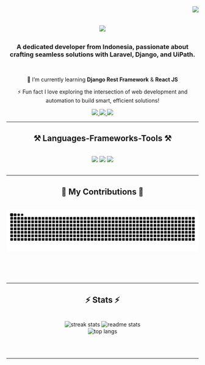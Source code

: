 <img align="right" src="https://visitor-badge.laobi.icu/badge?page_id=adeehilman.adeehilman" />

<h1 align="center">
    <img src="https://readme-typing-svg.herokuapp.com/?font=Righteous&size=35&center=true&vCenter=true&width=500&height=70&duration=4000&lines=Hi+There!+👋;+Hola!+👋;+Bonjour!+👋;+Hallo!+👋;+Ciao!+👋;+नमस्ते!+👋;+你好!+👋;+こんにちは!+👋;+안녕하세요!+👋;+Salam!+👋;" />
</h1>

<h3 align="center">A dedicated developer from Indonesia, passionate about crafting seamless solutions with Laravel, Django, and UiPath.</h3>

<br/>

<div align="center">
 
🌱 I’m currently learning **Django Rest Framework** & **React JS**

⚡ Fun fact I love exploring the intersection of web development and automation to build smart, efficient solutions!
 </div>
 
<div align="center"> 
  <a href="mailto:adehilman2002@gmail.com">
    <img src="https://img.shields.io/badge/Gmail-333333?style=for-the-badge&logo=gmail&logoColor=red" />
  </a>
  <a href="#" target="_blank">
    <img src="https://img.shields.io/badge/LinkedIn-0077B5?style=for-the-badge&logo=linkedin&logoColor=white" target="_blank" />
  </a>
  <a href="#" target="_blank">
     <img src="https://img.shields.io/badge/Portfolio-FF5722?style=for-the-badge&logo=todoist&logoColor=white" target="_blank" /> <!-- sqlite, safari, google-chrome are other good icon options -->
  </a>
</div>

 <hr/>
 
<h2 align="center">⚒️ Languages-Frameworks-Tools ⚒️</h2>
<br/>
<div align="center">
    <img src="https://skillicons.dev/icons?i=php,laravel,bootstrap,html,css,vscode,github,tailwind,git,nginx" />
    <img src="https://skillicons.dev/icons?i=nodejs,python,javascript,firebase,mysql,postgres,django,c,visualstudio" />
    <img src="https://img.shields.io/badge/UiPath-FA4616.svg?style=for-the-badge&logo=UiPath&logoColor=white" /><br>
    
</div>

<br/>
<hr/>

<div align="center">
  <h2>🐍 My Contributions 🐍</h2>
  <br>
  <img alt="snake eating my contributions" src="https://raw.githubusercontent.com/adeehilman/adeehilman/output/github-contribution-grid-snake.svg" />
  
  <br/><br/><br/>
</div>

<hr/>

<h2 align="center">⚡ Stats ⚡</h2>
<br>
<div align=center>
  <img width=390 src="https://github-readme-streak-stats-salesp07.vercel.app/?user=adeehilman&count_private=true&theme=react&border_radius=10" alt="streak stats"/>
  <img width=390 src="https://github-readme-stats-salesp07.vercel.app/api?username=adeehilman&count_private=true&show_icons=true&theme=react&rank_icon=github&border_radius=10" alt="readme stats" />
  <br/>
  <img width=325 align="center" src="https://github-readme-stats-salesp07.vercel.app/api/top-langs/?username=adeehilman&hide=HTML&langs_count=8&layout=compact&theme=react&border_radius=10&size_weight=0.5&count_weight=0.5&exclude_repo=github-readme-stats" alt="top langs" />
</div>

<br/><br/>

<hr/>

<br/>

<br/>
